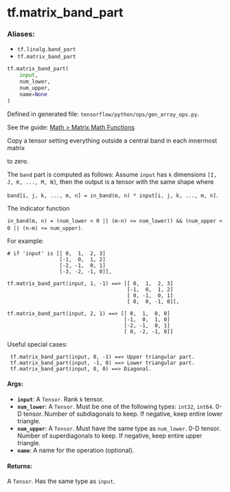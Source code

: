 <div itemscope itemtype="http://developers.google.com/ReferenceObject">
<meta itemprop="name" content="tf.matrix_band_part" />
</div>

# tf.matrix_band_part

### Aliases:

* `tf.linalg.band_part`
* `tf.matrix_band_part`

``` python
tf.matrix_band_part(
    input,
    num_lower,
    num_upper,
    name=None
)
```



Defined in generated file: `tensorflow/python/ops/gen_array_ops.py`.

See the guide: [Math > Matrix Math Functions](../../../api_guides/python/math_ops.md#Matrix_Math_Functions)

Copy a tensor setting everything outside a central band in each innermost matrix

to zero.

The `band` part is computed as follows:
Assume `input` has `k` dimensions `[I, J, K, ..., M, N]`, then the output is a
tensor with the same shape where

`band[i, j, k, ..., m, n] = in_band(m, n) * input[i, j, k, ..., m, n]`.

The indicator function

`in_band(m, n) = (num_lower < 0 || (m-n) <= num_lower)) &&
                 (num_upper < 0 || (n-m) <= num_upper)`.

For example:

```
# if 'input' is [[ 0,  1,  2, 3]
                 [-1,  0,  1, 2]
                 [-2, -1,  0, 1]
                 [-3, -2, -1, 0]],

tf.matrix_band_part(input, 1, -1) ==> [[ 0,  1,  2, 3]
                                       [-1,  0,  1, 2]
                                       [ 0, -1,  0, 1]
                                       [ 0,  0, -1, 0]],

tf.matrix_band_part(input, 2, 1) ==> [[ 0,  1,  0, 0]
                                      [-1,  0,  1, 0]
                                      [-2, -1,  0, 1]
                                      [ 0, -2, -1, 0]]
```

Useful special cases:

```
 tf.matrix_band_part(input, 0, -1) ==> Upper triangular part.
 tf.matrix_band_part(input, -1, 0) ==> Lower triangular part.
 tf.matrix_band_part(input, 0, 0) ==> Diagonal.
```

#### Args:

* <b>`input`</b>: A `Tensor`. Rank `k` tensor.
* <b>`num_lower`</b>: A `Tensor`. Must be one of the following types: `int32`, `int64`.
    0-D tensor. Number of subdiagonals to keep. If negative, keep entire
    lower triangle.
* <b>`num_upper`</b>: A `Tensor`. Must have the same type as `num_lower`.
    0-D tensor. Number of superdiagonals to keep. If negative, keep
    entire upper triangle.
* <b>`name`</b>: A name for the operation (optional).


#### Returns:

A `Tensor`. Has the same type as `input`.